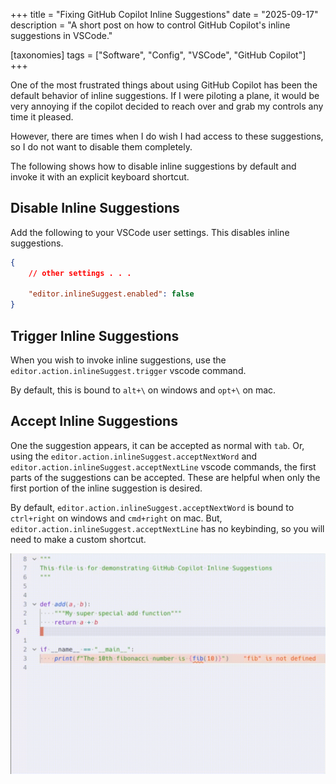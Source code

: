 +++
title = "Fixing GitHub Copilot Inline Suggestions"
date = "2025-09-17"
description = "A short post on how to control GitHub Copilot's inline suggestions in VSCode."

[taxonomies]
tags = ["Software", "Config", "VSCode", "GitHub Copilot"]
+++

One of the most frustrated things about using GitHub Copilot has been the default behavior of inline suggestions. If I were piloting a plane, it would be very annoying if the copilot decided to reach over and grab my controls any time it pleased.

However, there are times when I do wish I had access to these suggestions, so I do not want to disable them completely.

The following shows how to disable inline suggestions by default and invoke it with an explicit keyboard shortcut.

## Disable Inline Suggestions

Add the following to your VSCode user settings. This disables inline suggestions.

```json
{
    // other settings . . .

    "editor.inlineSuggest.enabled": false
}
```

## Trigger Inline Suggestions

When you wish to invoke inline suggestions, use the `editor.action.inlineSuggest.trigger` vscode command.

By default, this is bound to `alt+\` on windows and `opt+\` on mac.

## Accept Inline Suggestions

One the suggestion appears, it can be accepted as normal with `tab`. Or, using the `editor.action.inlineSuggest.acceptNextWord` and `editor.action.inlineSuggest.acceptNextLine` vscode commands, the first parts of the suggestions can be accepted. These are helpful when only the first portion of the inline suggestion is desired.

By default, `editor.action.inlineSuggest.acceptNextWord` is bound to `ctrl+right` on windows and `cmd+right` on mac. But, `editor.action.inlineSuggest.acceptNextLine` has no keybinding, so you will need to make a custom shortcut.

![screen recording of using inline suggestions](/img/fixing-ghcp-inline-suggestions/incremental-inline-suggest.gif)
